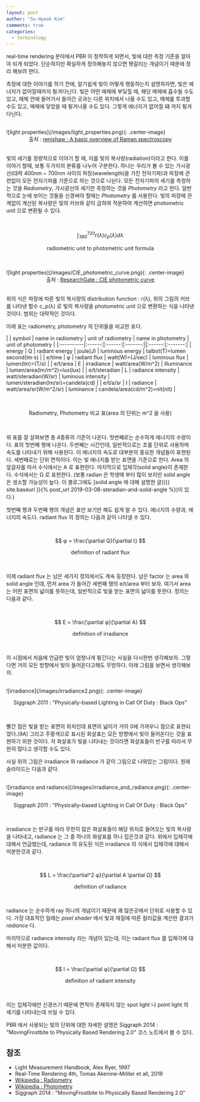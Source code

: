 ```yaml
---
layout: post
author: "Su-Hyeok Kim"
comments: true
categories:
  - terminology
---
```


real-time rendering 분야에서 PBR 이 정착하게 되면서, 빛에 대한 측정 기준을 알아야 되게 되었다. 단순하지만 확실하게 정의해놓지 않으면 헷갈리는 개념이기 때문에 정리 해보려 한다.

<!-- more -->

측정에 대한 이야기를 하기 전에, 알기쉽게 빛이 어떻게 행동하는지 설명하자면, 빛은 에너지가 없어질때까지 튕겨다닌다. 빛은 어떤 매체에 부딫힐 때, 해당 매체에 흡수될 수도 있고, 매체 안에 들어가서 들어간 곳과는 다른 위치에서 나올 수도 있고, 매체를 투과할 수도 있고, 매체에 닿았을 때 튕겨나올 수도 있다. 그렇게 에너지가 없어질 떄 까지 튕겨다닌다.

<br/>
![light properties](/images/light_properties.png){: .center-image}
<center>출처 : <a href="https://www.google.com/url?sa=i&source=images&cd=&cad=rja&uact=8&ved=2ahUKEwj-_K3V6PHgAhXHxbwKHQEuD7QQjhx6BAgBEAM&url=https%3A%2F%2Fwww.renishaw.com%2Fen%2Fa-basic-overview-of-raman-spectroscopy--25805&psig=AOvVaw138lccVwHl19r0jVfWMOpu&ust=1552109516453916">renishaw : A basic overview of Raman spectroscopy</a>
</center>
<br/>

빛의 세기를 정량적으로 이야기 할 때, 이를 빛의 복사량(radiation)이라고 한다. 이를 이야기 할때, 보통 두가지의 분류를 나누어 구분한다. 하나는 우리가 볼 수 있는 가시광선(대략 400nm ~ 700nm 사이의 파장(wavelength)을 가진 전자기파)과 파장에 관련없이 모든 전자기파를 기준으로 하는 것으로 나뉜다. 모든 전자기파의 세기를 측정하는 것을 _Radiometry_, 가시광선의 세기만 측정하는 것을 _Photometry_ 라고 한다. 일반적으로 눈에 보이는 것들을 신경써야 할때는 _Photometry_ 를 사용한다. 빛의 파장에 관계없이 계산된 복사량은 및의 커브와 같이 곱하여 적분하여 계산하면 photometric unit 으로 변환될 수 있다.

<br/>

$$ \int_{380}^{720} r(\lambda)c_p(\lambda) d\lambda $$

<p align="center">radiometric unit to photometric unit formula</p>
<br/>

<br/>
![light properties](/images/CIE_photometric_curve.png){: .center-image}
<center>출처 : <a href="https://www.researchgate.net/figure/CIE-photometric-curve_fig1_2711215">ResearchGate : CIE photometric curve</a>
<br/>
</center>
<br/>

위의 식은 파장에 따른 빛의 복사량의 distribution function : r(λ), 위의 그림의 커브를 나타낸 함수 c_p(λ) 로 빛의 복사량을 photometric unit 으로 변환하는 식을 나타낸 것이다. 범위는 대략적인 것이다.

아래 표는 radiometry, photometry 의 단위들을 비교한 표다.

|  | symbol | name in radiometry | unit of radiometry | name in photometry | unit of photometry |
|:----------|:------:|:------:|:-------:||:------:|:-------:|
| energy | Q | radiant energy  | joule(J) | luminous energy | talbot(T)=lumen second(lm⋅s) |
| e/time | φ | radiant flux | watt(W)=(J/sec) | luminous flux | lumen(lm)=(T/s) |
| e/t/area | E | irradiance | watt/area(W/m^2) | illuminance | lumen/area(lm/m^2)=lux(lux) |
| e/t/steradian | L | radiance intensity | watt/steradian(W/sr) | luminous intensity | lumen/steradian(lm/sr)=candela(cd) |
| e/t/a/sr | I | radiance | watt/area/sr(W/m^2/sr) | luminance | candela/area(cd/m^2)=nit(nit) |

<br/>
<p align="center">Radiometry, Photometry 비교 표(area 의 단위는 m^2 을 사용)</p>
<br/>

위 표를 잘 살펴보면 총 4종류의 기준이 나온다. 첫번째로는 순수하게 에너지의 수량이다. 표의 첫번째 행에 나온다. 두번째는 시간인데, 일반적으로는 초를 단위로 사용하며 속도를 나타내기 위해 사용된다. 이 에너지의 속도로 대부분의 중요한 개념들이 표현된다. 세번째로는 단위 면적이다. 이는 빛 에너지를 받는 표면을 기준으로 한다. Area 의 앞글자를 따서 수식에서는 A 로 표현한다. 마지막으로 입체각(solid angle)이 존재한다. 수식에서는 Ω 로 표현한다. (보통 radian 은 학생때 부터 많이 보지만 solid angle 은 생소할 가능성이 높다. 이 블로그에도 [solid angle 에 대해 설명한 글]({{ site.baseurl }}{% post_url 2019-03-08-steradian-and-solid-angle %})이 있다.)

첫번째 행과 두번째 행의 개념은 표만 보기만 해도 쉽게 알 수 있다. 에너지의 수량과, 에너지의 속도다. radiant flux 의 정의는 다음과 같이 나타낼 수 있다.

<br/>

$$ φ = \frac{\partial Q}{\partial t} $$

<p align="center">definition of radiant flux</p>
<br/>

이제 radiant flux 는 남은 세가지 정의에서도 계속 등장한다. 남은 factor 는 area 와 solid angle 인데, 먼저 area 가 들어간 세번째 행의 e/t/area 부터 보자. 여기서 area 는 어떤 표면의 넓이를 뜻하는데, 일반적으로 빛을 받는 표면의 넓이를 뜻한다. 정의는 다음과 같다.

<br/>

$$ E = \frac{\partial φ}{\partial A} $$

<p align="center">definition of irradiance</p>
<br/>

이 시점에서 처음에 언급한 빛이 엄청나게 튕긴다는 사실을 다시한번 생각해보자. 그렇다면 거의 모든 방향에서 빛이 들어온다고해도 무방하다. 아래 그림을 보면서 생각해보자.

<br/>
![irradiance](/images/irradiance2.png){: .center-image}
<p align="center">Siggraph 2011 : "Physically-based Lighting in Call Of Duty : Black Ops"</p>
<br/>

빨간 점은 빛을 받는 표면의 위치인데 표면의 넓이가 거의 0에 가까우니 점으로 표현되었다.(∂A) 그리고 주황색으로 표시된 화살표는 모든 방향에서 빛이 들어온다는 것을 표현하기 위한 것이다. 저 화살표가 빛을 나타내는 것이라면 화살표들이 반구를 따라서 무한히 많다고 생각할 수도 있다.

사실 위의 그림은 irradiance 와 radiance 가 같이 그림으로 나와있는 그림이다. 원래 슬라이드는 다음과 같다.

<br/>
![irradiance and radiance](/images/irradiance_and_radiance.png){: .center-image}
<p align="center">Siggraph 2011 : "Physically-based Lighting in Call Of Duty : Black Ops"</p>
<br/>

irradiance 는 반구를 따라 무한히 많은 화살표들이 해당 위치로 들어오는 빛의 복사량을 나타내고, radiance 는 그 중 하나의 화살표를 하나 집은것과 같다. 위에서 입체각에 대해서 언급했는데, radiance 의 유도된 식은 irradiance 의 식에서 입체각에 대해서 미분한것과 같다.

<br/>

$$ L = \frac{\partial^2 φ}{\partial A \partial Ω} $$

<p align="center">definition of radiance</p>
<br/>

radiance 는 순수하게 ray 하나의 개념이기 때문에 꽤 많은곳에서 단위로 사용할 수 있다. 가장 대표적인 일례는 _pixel shader_ 에서 빛과 재질에 따른 컬러값을 계산한 결과가 _radiance_ 다.
<!-- radiance 에 대한 설명? -->

마지막으로 radiance intensity 라는 개념이 있는데, 이는 radiant flux 를 입체각에 대해서 미분한 값이다.

<br/>

$$ I = \frac{\partial φ}{\partial Ω} $$

<p align="center">definition of radiant intensity</p>
<br/>

이는 입체각에만 신경쓰기 때문에 면적이 존재하지 않는 spot light 나 point light 의 세기를 나타내는데 쓰일 수 있다.

PBR 에서 사용되는 빛의 단위에 대한 자세한 설명은 Siggraph 2014 : "MovingFrostbite to Physically Based Rendering 2.0" 코스 노트에서 볼 수 있다.

## 참조

 - Light Measurement Handbook, Alex Ryer, 1997
 - Real-Time Rendering 4th, Tomas Akenine-Möller et all, 2019
 - [Wikipedia : Radiometry](https://en.wikipedia.org/wiki/Radiometry)
 - [Wikipedia : Photometry](https://en.wikipedia.org/wiki/Photometry)
 - Siggraph 2014 : "MovingFrostbite to Physically Based Rendering 2.0"
